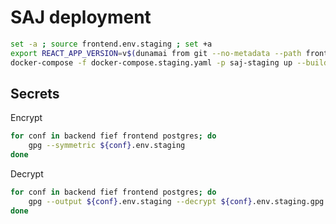 # SAJ deployment

```bash
set -a ; source frontend.env.staging ; set +a
export REACT_APP_VERSION=v$(dunamai from git --no-metadata --path frontend)
docker-compose -f docker-compose.staging.yaml -p saj-staging up --build -d
```

## Secrets

Encrypt

```bash
for conf in backend fief frontend postgres; do
    gpg --symmetric ${conf}.env.staging
done
```

Decrypt

```bash
for conf in backend fief frontend postgres; do
    gpg --output ${conf}.env.staging --decrypt ${conf}.env.staging.gpg
done
```
